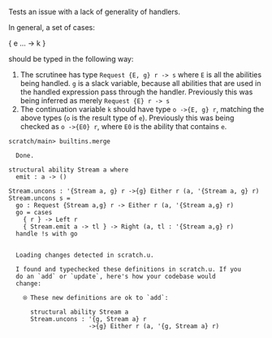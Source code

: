 Tests an issue with a lack of generality of handlers.

In general, a set of cases:

{ e ... -\> k }

should be typed in the following way:

1.  The scrutinee has type `Request {E, g} r -> s` where `E` is all
    the abilities being handled. `g` is a slack variable, because all
    abilities that are used in the handled expression pass through
    the handler. Previously this was being inferred as merely
    `Request {E} r -> s`
2.  The continuation variable `k` should have type `o ->{E, g} r`,
    matching the above types (`o` is the result type of `e`).
    Previously this was being checked as `o ->{E0} r`, where `E0` is
    the ability that contains `e`.

``` ucm
scratch/main> builtins.merge

  Done.

```
``` unison
structural ability Stream a where
  emit : a -> ()

Stream.uncons : '{Stream a, g} r ->{g} Either r (a, '{Stream a, g} r)
Stream.uncons s =
  go : Request {Stream a,g} r -> Either r (a, '{Stream a,g} r)
  go = cases
    { r } -> Left r
    { Stream.emit a -> tl } -> Right (a, tl : '{Stream a,g} r)
  handle !s with go
```

``` ucm

  Loading changes detected in scratch.u.

  I found and typechecked these definitions in scratch.u. If you
  do an `add` or `update`, here's how your codebase would
  change:
  
    ⍟ These new definitions are ok to `add`:
    
      structural ability Stream a
      Stream.uncons : '{g, Stream a} r
                      ->{g} Either r (a, '{g, Stream a} r)

```
